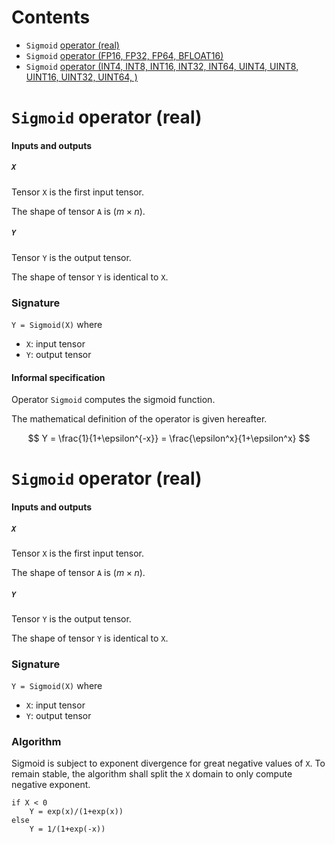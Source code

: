 # Contents
- `Sigmoid` [operator (real)](#real)
- `Sigmoid` [operator (FP16, FP32, FP64, BFLOAT16)](#float)
- `Sigmoid` [operator (INT4, INT8, INT16, INT32, INT64, UINT4, UINT8, UINT16, UINT32, UINT64, )](#int)

<a id="real"></a>
# `Sigmoid` operator (real)

#### Inputs and outputs

##### `X`

Tensor `X` is the first input tensor.

The shape of tensor `A` is $(m \times n)$.

##### `Y`

Tensor `Y` is the output tensor.

The shape of tensor `Y` is identical to `X`.

### Signature
`Y = Sigmoid(X)`
where
- `X`: input tensor
- `Y`: output tensor
  
#### Informal specification

Operator `Sigmoid` computes the sigmoid function.

The mathematical definition of the operator is given hereafter.

$$     
   Y = \frac{1}{1+\epsilon^{-x}} = \frac{\epsilon^x}{1+\epsilon^x}  
$$


<a id="float"></a>
# `Sigmoid` operator (real)

#### Inputs and outputs

##### `X`

Tensor `X` is the first input tensor.

The shape of tensor `A` is $(m \times n)$.

##### `Y`

Tensor `Y` is the output tensor.

The shape of tensor `Y` is identical to `X`.

### Signature
`Y = Sigmoid(X)`
where
- `X`: input tensor
- `Y`: output tensor

### Algorithm
Sigmoid is subject to exponent divergence for great negative values of `X`.
To remain stable, the algorithm shall split the `X` domain to only compute negative exponent.

```
if X < 0
    Y = exp(x)/(1+exp(x))
else
    Y = 1/(1+exp(-x))
```

<a id="int"></a>
